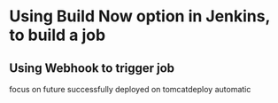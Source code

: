 
# Using Build Now option in Jenkins, to build a job
## Using Webhook to trigger job
focus on future
successfully deployed on tomcatdeploy automatic 

